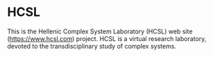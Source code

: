 # HCSL
This is the Hellenic Complex System Laboratory (HCSL) web site (https://www.hcsl.com) project. 
HCSL is a virtual  research laboratory, devoted to the transdisciplinary study of complex systems.
